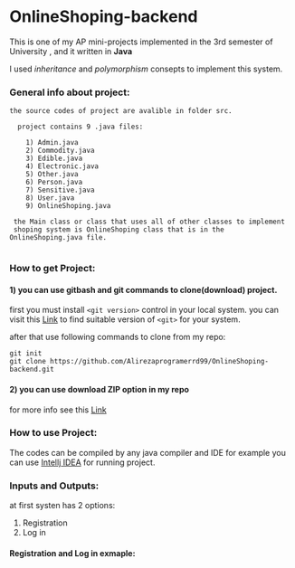 # OnlineShoping-backend
This is one of my AP mini-projects implemented in the 3rd semester of University
, and it written in __Java__

I used _inheritance_ and _polymorphism_ consepts to implement this system.

### General info about project:

```
the source codes of project are avalible in folder src.

  project contains 9 .java files:
  
    1) Admin.java
    2) Commodity.java
    3) Edible.java
    4) Electronic.java
    5) Other.java
    6) Person.java
    7) Sensitive.java
    8) User.java
    9) OnlineShoping.java
    
 the Main class or class that uses all of other classes to implement 
 shoping system is OnlineShoping class that is in the OnlineShoping.java file.
  
```
### How to get Project:
  #### 1) you can use gitbash and git commands to clone(download) project.
   first you must install `<git version>` control in your local system.
   you can visit this [Link](https://git-scm.com/) to find suitable version of `<git>` for your system. 
   
   after that use following commands to clone from my repo:
   ```
   git init
   git clone https://github.com/Alirezaprogramerrd99/OnlineShoping-backend.git
   
   ```
   #### 2) you can use download ZIP option in my repo
   for more info see this [Link](https://www.instructables.com/Downloading-Code-From-GitHub/)
   
### How to use Project:
  The codes can be compiled by any java compiler and IDE
  for example you can use [Intellj IDEA](https://www.jetbrains.com/idea/) for running project.
  
### Inputs and Outputs:
at first systen has 2 options:
1) Registration
2) Log in 
#### Registration and Log in exmaple:
```

```


